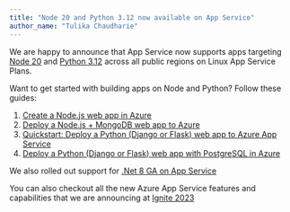 ```yaml
---
title: "Node 20 and Python 3.12 now available on App Service"
author_name: "Tulika Chaudharie"
---
```


We are happy to announce that App Service now supports apps targeting [Node 20](https://nodejs.org/en/download/) and [Python 3.12](https://www.python.org/downloads/) across all public regions on Linux App Service Plans.

Want to get started with building apps on Node and Python? Follow these guides:

1. [Create a Node.js web app in Azure](https://learn.microsoft.com/azure/app-service/quickstart-nodejs?tabs=linux&pivots=development-environment-cli)
2. [Deploy a Node.js + MongoDB web app to Azure](https://learn.microsoft.com/azure/app-service/tutorial-nodejs-mongodb-app)
3. [Quickstart: Deploy a Python (Django or Flask) web app to Azure App Service](https://learn.microsoft.com/azure/app-service/quickstart-python)
4. [Deploy a Python (Django or Flask) web app with PostgreSQL in Azure](https://learn.microsoft.com/azure/app-service/tutorial-python-postgresql-app)

We also rolled out support for [.Net 8 GA on App Service](https://aka.ms/appservice-dotnet8)

You can also checkout all the new Azure App Service features and capabilities that we are announcing at [Ignite 2023](https://aka.ms/appserviceignite2023whatsnew)